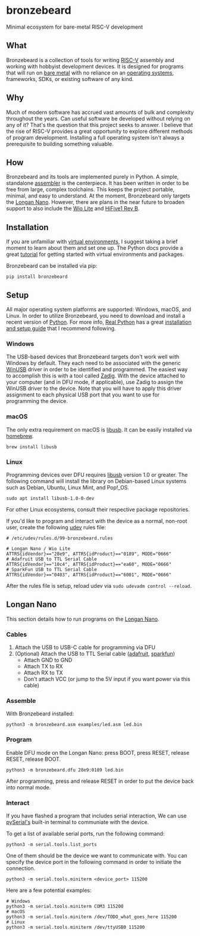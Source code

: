 # bronzebeard
Minimal ecosystem for bare-metal RISC-V development

## What
Bronzebeard is a collection of tools for writing [RISC-V](https://en.wikipedia.org/wiki/Riscv) assembly and working with hobbyist development devices.
It is designed for programs that will run on [bare metal](https://en.wikipedia.org/wiki/Bare_machine) with no reliance on an [operating systems](https://en.wikipedia.org/wiki/Operating_system), frameworks, SDKs, or existing software of any kind.

## Why
Much of modern software has accrued vast amounts of bulk and complexity throughout the years.
Can useful software be developed without relying on any of it?
That's the question that this project seeks to answer.
I believe that the rise of RISC-V provides a great opportunity to explore different methods of program development.
Installing a full operating system isn't always a prerequisite to building something valuable.

## How
Bronzebeard and its tools are implemented purely in Python.
A simple, standalone [assembler](https://github.com/theandrew168/bronzebeard/blob/master/bronzebeard/asm.py) is the centerpiece.
It has been written in order to be free from large, complex toolchains.
This keeps the project portable, minimal, and easy to understand.
At the moment, Bronzebeard only targets the [Longan Nano](https://www.seeedstudio.com/Sipeed-Longan-Nano-RISC-V-GD32VF103CBT6-Development-Board-p-4205.html).
However, there are plans in the near future to broaden support to also include the [Wio Lite](https://www.seeedstudio.com/Wio-Lite-RISC-V-GD32VF103-p-4293.html) and [HiFive1 Rev B](https://www.sifive.com/boards/hifive1-rev-b).

## Installation
If you are unfamiliar with [virtual environments](https://docs.python.org/3/library/venv.html), I suggest taking a brief moment to learn about them and set one up.
The Python docs provide a great [tutorial](https://docs.python.org/3/tutorial/venv.html) for getting started with virtual environments and packages.

Bronzebeard can be installed via pip:
```
pip install bronzebeard
```

## Setup
All major operating system platforms are supported: Windows, macOS, and Linux.
In order to utilize Bronzebeard, you need to download and install a recent version of [Python](https://www.python.org/downloads/).
For more info, [Real Python](https://realpython.com/) has a great [installation and setup guide](https://realpython.com/installing-python/) that I recommend following.

### Windows
The USB-based devices that Bronzebeard targets don't work well with Windows by default.
They each need to be associated with the generic [WinUSB](https://docs.microsoft.com/en-us/windows-hardware/drivers/usbcon/winusb) driver in order to be identified and programmed.
The easiest way to accomplish this is with a tool called [Zadig](https://zadig.akeo.ie/).
With the device attached to your computer (and in DFU mode, if applicable), use Zadig to assign the WinUSB driver to the device.
Note that you will have to apply this driver assignment to each physical USB port that you want to use for programming the device.

### macOS
The only extra requirement on macOS is [libusb](https://libusb.info).
It can be easily installed via [homebrew](https://brew.sh/).
```
brew install libusb
```

### Linux
Programming devices over DFU requires [libusb](https://libusb.info) version 1.0 or greater.
The following command will install the library on Debian-based Linux systems such as Debian, Ubuntu, Linux Mint, and Pop!\_OS.
```
sudo apt install libusb-1.0-0-dev
```

For other Linux ecosystems, consult their respective package repositories.

If you'd like to program and interact with the device as a normal, non-root user, create the following [udev](https://en.wikipedia.org/wiki/Udev) rules file:
```
# /etc/udev/rules.d/99-bronzebeard.rules

# Longan Nano / Wio Lite
ATTRS{idVendor}=="28e9", ATTRS{idProduct}=="0189", MODE="0666"
# Adafruit USB to TTL Serial Cable
ATTRS{idVendor}=="10c4", ATTRS{idProduct}=="ea60", MODE="0666"
# SparkFun USB to TTL Serial Cable
ATTRS{idVendor}=="0403", ATTRS{idProduct}=="6001", MODE="0666"
```

After the rules file is setup, reload udev via `sudo udevadm control --reload`.

## Longan Nano
This section details how to run programs on the [Longan Nano](https://www.seeedstudio.com/Sipeed-Longan-Nano-RISC-V-GD32VF103CBT6-Development-Board-p-4205.html).

### Cables
1. Attach the USB to USB-C cable for programming via DFU
2. (Optional) Attach the USB to TTL Serial cable ([adafruit](https://www.adafruit.com/product/954), [sparkfun](https://www.sparkfun.com/products/12977))
    * Attach GND to GND
    * Attach TX to RX
    * Attach RX to TX
    * Don't attach VCC (or jump to the 5V input if you want power via this cable)

### Assemble
With Bronzebeard installed:
```
python3 -m bronzebeard.asm examples/led.asm led.bin
```

### Program
Enable DFU mode on the Longan Nano: press BOOT, press RESET, release RESET, release BOOT.
```
python3 -m bronzebeard.dfu 28e9:0189 led.bin
```

After programming, press and release RESET in order to put the device back into normal mode.

### Interact
If you have flashed a program that includes serial interaction, We can use [pySerial's](https://pyserial.readthedocs.io/en/latest/index.html) built-in terminal to communiate with the device.

To get a list of available serial ports, run the following command:
```
python3 -m serial.tools.list_ports
```

One of them should be the device we want to communicate with.
You can specify the device port in the following command in order to initiate the connection.
```
python3 -m serial.tools.miniterm <device_port> 115200
```

Here are a few potential examples:
```
# Windows
python3 -m serial.tools.miniterm COM3 115200
# macOS
python3 -m serial.tools.miniterm /dev/TODO_what_goes_here 115200
# Linux
python3 -m serial.tools.miniterm /dev/ttyUSB0 115200
```
